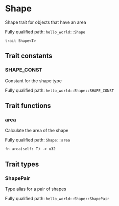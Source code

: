 # Shape

Shape trait for objects that have an area

Fully qualified path: `hello_world::Shape`

<pre><code class="language-rust">trait Shape&lt;T&gt;</code></pre>

## Trait constants

### SHAPE_CONST

Constant for the shape type

Fully qualified path: `hello_world::Shape::SHAPE_CONST`

## Trait functions

### area

Calculate the area of the shape

Fully qualified path: `Shape::area`

<pre><code class="language-rust">fn area(self: T) -&gt; u32</code></pre>

## Trait types

### ShapePair

Type alias for a pair of shapes

Fully qualified path: `hello_world::Shape::ShapePair`


